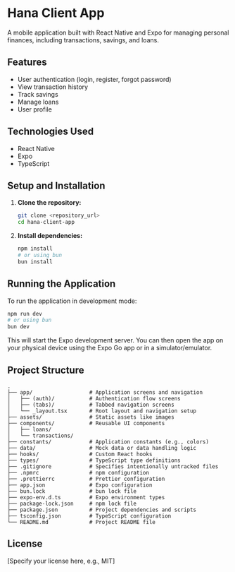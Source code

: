 # Hana Client App

A mobile application built with React Native and Expo for managing personal finances, including transactions, savings, and loans.

## Features

- User authentication (login, register, forgot password)
- View transaction history
- Track savings
- Manage loans
- User profile

## Technologies Used

- React Native
- Expo
- TypeScript

## Setup and Installation

1.  **Clone the repository:**

    ```bash
    git clone <repository_url>
    cd hana-client-app
    ```

2.  **Install dependencies:**

    ```bash
    npm install
    # or using bun
    bun install
    ```

## Running the Application

To run the application in development mode:

```bash
npm run dev
# or using bun
bun dev
```

This will start the Expo development server. You can then open the app on your physical device using the Expo Go app or in a simulator/emulator.

## Project Structure

```
.
├── app/                  # Application screens and navigation
│   ├── (auth)/           # Authentication flow screens
│   ├── (tabs)/           # Tabbed navigation screens
│   └── _layout.tsx       # Root layout and navigation setup
├── assets/               # Static assets like images
├── components/           # Reusable UI components
│   ├── loans/
│   └── transactions/
├── constants/            # Application constants (e.g., colors)
├── data/                 # Mock data or data handling logic
├── hooks/                # Custom React hooks
├── types/                # TypeScript type definitions
├── .gitignore            # Specifies intentionally untracked files
├── .npmrc                # npm configuration
├── .prettierrc           # Prettier configuration
├── app.json              # Expo configuration
├── bun.lock              # bun lock file
├── expo-env.d.ts         # Expo environment types
├── package-lock.json     # npm lock file
├── package.json          # Project dependencies and scripts
├── tsconfig.json         # TypeScript configuration
└── README.md             # Project README file
```

## License

[Specify your license here, e.g., MIT]
